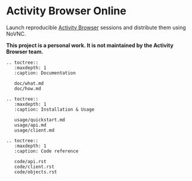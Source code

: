 Activity Browser Online
=======================

Launch reproducible [Activity Browser](https://github.com/LCA-ActivityBrowser/activity-browser) sessions and distribute them using NoVNC.

**This project is a personal work. It is not maintained by the Activity Browser team.**

```{eval-rst}
.. toctree::
   :maxdepth: 1
   :caption: Documentation
   
   doc/what.md
   doc/how.md

.. toctree::
   :maxdepth: 1
   :caption: Installation & Usage

   usage/quickstart.md
   usage/api.md
   usage/client.md

.. toctree::
   :maxdepth: 1
   :caption: Code reference

   code/api.rst
   code/client.rst
   code/objects.rst
```